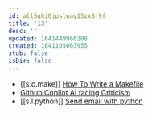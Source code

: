 ```yaml
---
id: all5ghi0jpslway15zx8j9f
title: '13'
desc: ''
updated: 1641449966208
created: 1641105063955
stub: false
isDir: false
---
```



-  [[s.o.make]] [How To Write a Makefile][1]
  -  [Github Copilot AI facing Criticism][2]
  -  [[s.l.python]] [Send email with python][3]

[1]: https://youtu.be/TQ7SyYyKXhk
[2]: https://www.theinsaneapp.com/2021/07/github-copilot-ai-facing-criticism.html
[3]: https://realpython.com/python-send-email/
